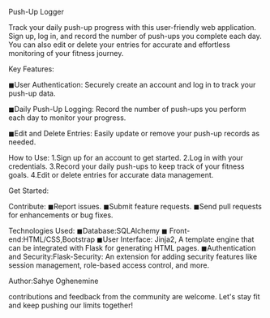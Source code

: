 Push-Up Logger

Track your daily push-up progress with this user-friendly web application. Sign up, log in, and record the number of push-ups you complete each day. 
You can also edit or delete your entries for accurate and effortless monitoring of your fitness journey.

Key Features:

 ◼User Authentication: Securely create an account and log in to track your push-up data.

 ◼Daily Push-Up Logging: Record the number of push-ups you perform each day to monitor your progress.

 ◼Edit and Delete Entries: Easily update or remove your push-up records as needed.

How to Use:
1.Sign up for an account to get started.
2.Log in with your credentials.
3.Record your daily push-ups to keep track of your fitness goals.
4.Edit or delete entries for accurate data management.


Get Started:


Contribute:
 ◼Report issues.
 ◼Submit feature requests.
 ◼Send pull requests for enhancements or bug fixes.

Technologies Used:
 ◼Database:SQLAlchemy
 ◼ Front-end:HTML/CSS,Bootstrap
 ◼User Interface: Jinja2, A template engine that can be integrated with Flask for generating HTML pages.
 ◼Authentication and Security:Flask-Security: An extension for adding security features like session management, role-based access control, and more.

Author:Sahye Oghenemine


contributions and feedback from the community are welcome. Let's stay fit and keep pushing our limits together!

